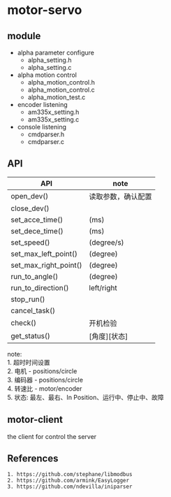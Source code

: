 # motor-servo #

## module ##

- alpha parameter configure
    * alpha_setting.h
    * alpha_setting.c
- alpha motion control
    * alpha_motion_control.h
    * alpha_motion_control.c
    * alpha_motion_test.c
- encoder listening
    * am335x_setting.h
    * am335x_setting.c
- console listening
    * cmdparser.h
    * cmdparser.c

## API ##
|           API         |         note       |
|-----------------------|--------------------|
| open_dev()            | 读取参数，确认配置 |
| close_dev()           |                    |
| set_acce_time()       |    (ms)            |
| set_dece_time()       |    (ms)            |
| set_speed()           |    (degree/s)      |
| set_max_left_point()  |    (degree)        |
| set_max_right_point() |    (degree)        |
| run_to_angle()        |    (degree)        |
| run_to_direction()    |    left/right      |
| stop_run()            |                    |
| cancel_task()         |                    |
| check()               |    开机检验        |
| get_status()          |    [角度][状态]    |

note:<br>
    1. 超时时间设置<br>
    2. 电机 - positions/circle<br>
    3. 编码器 - positions/circle<br>
    4. 转速比 - motor/encoder<br>
    5. 状态: 最左、最右、In Position、运行中、停止中、故障<br>

## motor-client ##
the client for control the server

## References ##
    1. https://github.com/stephane/libmodbus
    2. https://github.com/armink/EasyLogger
    3. https://github.com/ndevilla/iniparser
